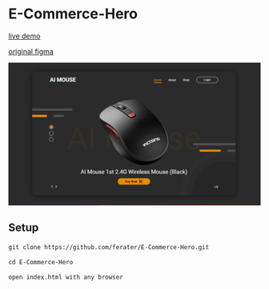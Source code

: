 # E-Commerce-Hero


[live demo](https://ferater.github.io/E-Commerce-Hero/)


[original figma](https://www.figma.com/community/file/872142663081104481/e-Commerce-Home-Page)


![alt text](https://github.com/ferater/E-Commerce-Hero/blob/main/assets/img/ScreenShot.png)

## Setup
```
git clone https://github.com/ferater/E-Commerce-Hero.git
```
```
cd E-Commerce-Hero
```
```
open index.html with any browser
```








